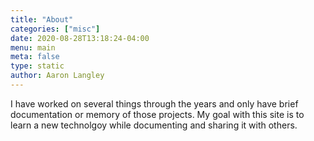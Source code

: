 ```yaml
---
title: "About"
categories: ["misc"]
date: 2020-08-28T13:18:24-04:00
menu: main
meta: false
type: static
author: Aaron Langley
---
```

I have worked on several things through the years and only have brief documentation or memory of those projects. My goal with this site is to learn a new technolgoy while documenting and sharing it with others. 


